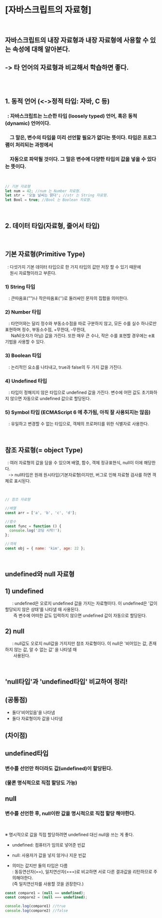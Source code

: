 # [자바스크립트의 자료형]

<br>

## 자바스크립트의 내장 자료형과 내장 자료형에 사용할 수 있는 속성에 대해 알아본다.

## -> 타 언어의 자료형과 비교해서 학습하면 좋다.

<br><br>

## 1. 동적 언어 (<->정적 타입: 자바, C 등)

### &nbsp; : 자바스크립트는 느슨한 타입 (loosely typed) 언어, 혹은 동적(dynamic) 언어이다.

### &nbsp;&nbsp;&nbsp; 그 말은, 변수의 타입을 미리 선언할 필요가 없다는 뜻이다. 타입은 프로그램이 처리되는 과정에서

### &nbsp;&nbsp;&nbsp; 자동으로 파악될 것이다. 그 말은 변수에 다양한 타입의 값을 넣을 수 있다는 뜻이다.

 <br>

```javascript
// 기본 자료형
let num = 42; //num 는 Number 자료형.
let str = '오늘 날씨는 맑다'; //str 는 String 자료형.
let Bool = true; //Bool 는 Boolean 자료형.
```

<br>

## 2. 데이터 타입(자료형, 줄어서 타입)

<br>

## 기본 자료형(Primitive Type)

&nbsp; : 다섯가지 기본 데이터 타입으로 한 가지 타입의 값만 저장 할
수 있기 때문에  
&nbsp;&nbsp;&nbsp; 원시 자료형이라고 부른다.

### 1) String 타입

&nbsp;&nbsp; : 큰따옴표("")나 작은따옴표('')로 둘러싸인 문자의 집합을 의미한다.

### 2) Number 타입

&nbsp;&nbsp; : 타언어와는 달리 정수와 부동소수점을 따로 구분하지 않고, 모든 수를 실수 하나로만 표현하며 정수, 부동소수점, +무한대, -무한대,  
&nbsp;&nbsp;&nbsp;&nbsp; NaN(숫자가 아님) 값을 가진다. 또한 매우 큰 수나, 작은 수를 표현할 경우에는 e표기법을 사용할 수 있다.

### 3) Boolean 타입

&nbsp;&nbsp; : 논리적인 요소를 나타내고, true과 false의 두 가지 값을 가진다.

### 4) Undefined 타입

&nbsp;&nbsp; : 타입이 정해지지 않은 타입으로 undefined 값을 가진다.
변수에 어떤 값도 초기화하지 않으면 자동으로 undefined
값으로 할당된다.

### 5) Symbol 타입 (ECMAScript 6 에 추가됨, 아직 잘 사용되지는 않음)

&nbsp;&nbsp; : 유일하고 변경할 수 없는 타입으로, 객체의 프로퍼티를 위한 식별자로 사용한다.

<br>

## 참조 자료형(= object Type)

&nbsp; : 여러 자료형의 값을 담을 수 있으며 배열, 함수, 객체
정규표현식, null이 이에 해당한다.  
&nbsp;&nbsp; -> null타입은 원래 원시타입(기본자료형)이지만, 버그로 인해
자료형 검사를 하면 객체로 표시된다.

<br>

```javascript
// 참조 자료형

//배열
const arr = ['a', 'b', 'c', 'd'];

//함수
const func = function () {
  console.log('코딩 시작!');
};

//객체
const obj = { name: 'kim', age: 22 };
```

<br>

## undefined와 null 자료형

## 1) undefined

&nbsp;&nbsp;&nbsp;&nbsp;&nbsp; : undefined은 오로지 undefined 값을 가지는 자료형이다.
이 undefined은 '값이 할당되지 않은 상태'를 나타낼 때
사용된다.  
&nbsp;&nbsp;&nbsp;&nbsp;&nbsp;&nbsp; 즉 변수에 어떠한 값도 입력하지 않으면 undefined 값이 자동으로 할당된다.

## 2) null

&nbsp;&nbsp;&nbsp;&nbsp;&nbsp; : null값도 오로지 null값을 가지지만 참조 자료형이다. 이 null은 '비어있는 값, 존재하지 않는 값, 알 수 없는 값'
을 나타낼 때  
&nbsp;&nbsp;&nbsp;&nbsp;&nbsp;&nbsp; 사용된다.

<br>

## 'null타입'과 'undefined타입' 비교하여 정리!

## (공통점)

- 둘다'비어있음'을 나타냄
- 둘다 자료형이자 값을 나타냄

## (차이점)

## undefined타입

### 변수를 선언만 하더라도 값(undefined)이 할당된다.

### (물론 명식적으로 직접 할당도 가능)

## null

### 변수를 선언한 후, null이란 값을 명시적으로 직접 할당 해야한다.

<br>  
 
※ 명시적으로 값을 직접 할당하려면 undefined 대신 null을 쓰는 게 좋다.   
- undefined: 컴퓨터가 임의로 넣어준 빈값
- null: 사용자가 값을 넣지 않거나 지운 빈값
 
- 의미는 값지만 둘의 타입은 다름  
: 동등연산자(==), 일치연산자(===)로 비교하면 서로 다른 결과값을 
리턴하므로 주의해야한다.   
(즉 일치연산자를 사용할 것을 권장한다.)
  
```javascript  
const compare1 = (null == undefined); 
const compare2 = (null === undefined);

console.log(compare1) //true
console.log(compare2) //false

```

```
